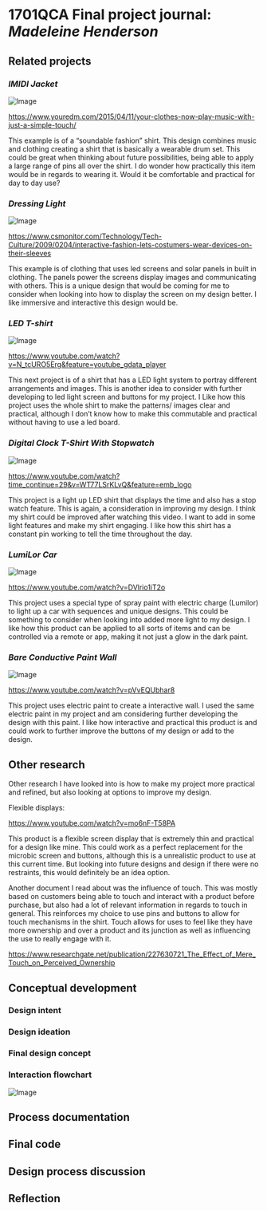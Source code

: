# 1701QCA Final project journal: *Madeleine Henderson*

<!--- As for other assessments, fill out the following journal sections with information relevant to your project. --->

<!--- Markdown reference: https://guides.github.com/features/mastering-markdown/ --->

## Related projects ##
<!--- Find about 6 related projects to the project you choose. A project might be related through  function, technology, materials, fabrication, concept, or code. Don't forget to place an image of the related project in the appropriate folder and insert the filename in the appropriate places below. Copy the markdown block of code below for each project you are showing. --->

### *IMIDI Jacket* ###

<!--- Modify code to insert image of related project below --->
![Image](1.png)

https://www.youredm.com/2015/04/11/your-clothes-now-play-music-with-just-a-simple-touch/

This example is of a “soundable fashion” shirt. This design combines music and clothing creating a shirt that is basically a wearable drum set. This could be great when thinking about future possibilities, being able to apply a large range of pins all over the shirt. I do wonder how practically this item would be in regards to wearing it. Would it be comfortable and practical for day to day use?


### *Dressing Light* ###

<!--- Modify code to insert image of related project below --->
![Image](2.png)

https://www.csmonitor.com/Technology/Tech-Culture/2009/0204/interactive-fashion-lets-costumers-wear-devices-on-their-sleeves

This example is of clothing that uses led screens and solar panels in built in clothing. The panels power the screens display images and communicating with others. This is a unique design that would be coming for me to consider when looking into how to display the screen on my design better. I like immersive and interactive this design would be.



### *LED T-shirt* ###

<!--- Modify code to insert image of related project below --->
![Image](3.png)

https://www.youtube.com/watch?v=N_tcURO5Erg&feature=youtube_gdata_player

This next project is of a shirt that has a LED light system to portray different arrangements and images. This is another idea to consider with further developing to led light screen and buttons for my project. I Like how this project uses the whole shirt to make the patterns/ images clear and practical, although I don’t know how to make this commutable and practical without having to use a led board. 


### *Digital Clock T-Shirt With Stopwatch* ###

<!--- Modify code to insert image of related project below --->
![Image](4.png)

https://www.youtube.com/watch?time_continue=29&v=WT77LSrKLvQ&feature=emb_logo

This project is a light up LED shirt that displays the time and also has a stop watch feature. This is again, a consideration in improving my design. I think my shirt could be improved after watching this video. I want to add in some light features and make my shirt engaging. I like how this shirt has a constant pin working to tell the time throughout the day.


### *LumiLor Car* ###

<!--- Modify code to insert image of related project below --->
![Image](5.png)

https://www.youtube.com/watch?v=DVlrio1iT2o

This project uses a special type of spray paint with electric charge (Lumilor) to light up a car with sequences and unique designs. This could be something to consider when looking into added more light to my design. I like how this product can be applied to all sorts of items and can be controlled via a remote or app, making it not just a glow in the dark paint.


### *Bare Conductive Paint Wall* ###

<!--- Modify code to insert image of related project below --->
![Image](6.png)

https://www.youtube.com/watch?v=pVvEQUbhar8

This project uses electric paint to create a interactive wall. I used the same electric paint in my  project and am considering further developing the design with this paint. I like how interactive and practical this product is and could work to further improve the buttons of my design or add to the design.


## Other research ##
Other research I have looked into is how to make my project more practical and refined, but also looking at options to improve my design. 

Flexible displays: 

https://www.youtube.com/watch?v=mo6nF-T58PA

This product is a flexible screen display that is extremely thin and practical for a design like mine. This could work as a perfect replacement for the microbic screen and buttons,  although this is a unrealistic product to use at this current time. But looking into future designs and design if there were no restraints, this would definitely be an idea option.

Another document I read about was the influence of touch. This was mostly based on customers being able to touch and interact with a product before purchase, but also had a lot of relevant information in regards to touch in general. This reinforces my choice to use pins and buttons to allow for touch mechanisms in the shirt. Touch allows for uses to feel like they have more ownership and over a product and its junction as well as influencing the use to really engage with it.

https://www.researchgate.net/publication/227630721_The_Effect_of_Mere_Touch_on_Perceived_Ownership 

## Conceptual development ##

### Design intent ###
<!--- Include your design intent here. It should be about a 10 word phrase/sentence. --->

### Design ideation ###
<!--- Document your ideation process. This will include the design concepts presented for assessment 2. You can copy and paste that information here. --->

### Final design concept ###
<!--- This should be a description of your concept including its context, motivation, or other relevant information you used to decide on this concept. --->

### Interaction flowchart ###
<!--- Include an interaction flowchart of the interaction process in your project. Make sure you think about all the stages of interaction step-by-step. Also make sure that you consider actions a user might take that aren't what you intend in an ideal use case. Insert an image of it below. It might just be a photo of a hand-drawn sketch, not a carefully drawn digital diagram. It just needs to be legible. --->

![Image](missingimage.png)

## Process documentation ##
<!--- In this section, include text and images (and potentially links to video) that represent the development of your project including sources you've found (URLs and written references), choices you've made, sketches you've done, iterations completed, materials you've investigated, and code samples. Use the markdown reference for help in formatting the material.

This should have quite a lot of information! It will likely include most of the process documentation from assessment 2 which can be copied and pasted here.

Use subheadings to structure this information. See https://guides.github.com/features/mastering-markdown/ for details of how to insert subheadings.

There will likely by a dozen or so images of the project under construction. The images should help explain why you've made the choices you've made as well as what you have done. --->

## Final code ##

<!--- Include here screenshots of the final code you used in the project if it is done with block coding. If you have used javascript, micropython, C, or other code, include it as text formatted as code using a series of three backticks ` before and after the code block. See https://guides.github.com/features/mastering-markdown/ for more information about that formatting. --->

## Design process discussion ##
<!--- Discuss your process used in this project, particularly with reference to aspects of the Double Diamond design methodology or other relevant design process. --->


## Reflection ##

<!--- Describe the parts of your project you felt were most successful and the parts that could have done with improvement, whether in terms of outcome, process, or understanding.

What techniques, approaches, skills, or information did you find useful from other sources (such as the related projects you identified earlier)?

What parts of your project do you feel are novel. This is IMPORTANT to help justify a key component of the assessment rubric.

What might be an interesting extension of this project? In what other contexts might this project be used? --->
